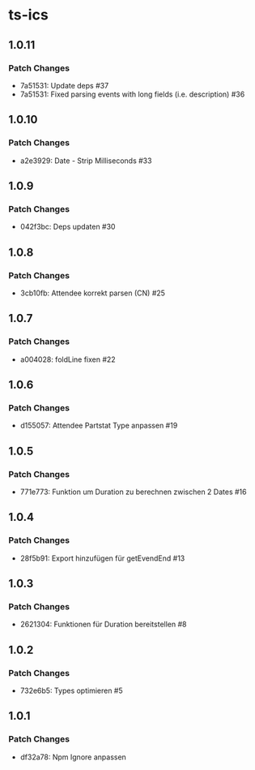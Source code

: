 # ts-ics

## 1.0.11

### Patch Changes

- 7a51531: Update deps #37
- 7a51531: Fixed parsing events with long fields (i.e. description) #36

## 1.0.10

### Patch Changes

- a2e3929: Date - Strip Milliseconds #33

## 1.0.9

### Patch Changes

- 042f3bc: Deps updaten #30

## 1.0.8

### Patch Changes

- 3cb10fb: Attendee korrekt parsen (CN) #25

## 1.0.7

### Patch Changes

- a004028: foldLine fixen #22

## 1.0.6

### Patch Changes

- d155057: Attendee Partstat Type anpassen #19

## 1.0.5

### Patch Changes

- 771e773: Funktion um Duration zu berechnen zwischen 2 Dates #16

## 1.0.4

### Patch Changes

- 28f5b91: Export hinzufügen für getEvendEnd #13

## 1.0.3

### Patch Changes

- 2621304: Funktionen für Duration bereitstellen #8

## 1.0.2

### Patch Changes

- 732e6b5: Types optimieren #5

## 1.0.1

### Patch Changes

- df32a78: Npm Ignore anpassen
